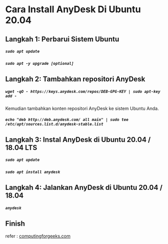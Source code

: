 # Cara Install AnyDesk Di Ubuntu 20.04
## Langkah 1: Perbarui Sistem Ubuntu
##### ```sudo apt update```
##### ```sudo apt -y upgrade [optional]```
## Langkah 2: Tambahkan repositori AnyDesk
##### ```wget -qO - https://keys.anydesk.com/repos/DEB-GPG-KEY | sudo apt-key add -```
Kemudian tambahkan konten repositori AnyDesk ke sistem Ubuntu Anda.
##### ```echo "deb http://deb.anydesk.com/ all main" | sudo tee /etc/apt/sources.list.d/anydesk-stable.list```
## Langkah 3: Instal AnyDesk di Ubuntu 20.04 / 18.04 LTS
##### ```sudo apt update```
##### ```sudo apt install anydesk```
## Langkah 4: Jalankan AnyDesk di Ubuntu 20.04 / 18.04
##### ```anydesk```
## Finish
refer : [computingforgeeks.com](https://computingforgeeks.com/how-to-install-anydesk-on-ubuntu/)
